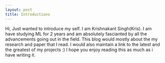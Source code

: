 ```yaml
---
layout: post
title: Introductions 
---
```

Hi, Just wanted to introduce my self.
I am Krishnakant Singh(Kris). I am have studying ML
for 2 years and am absolutely fascianted by all the 
advancements going out in the field.
This blog would mostly about the my research and 
paper that I read.
I would also maintain a link to the latest and 
the greatest of my projects :)
I hope you enjoy reading this as much as i have 
writing it. 


